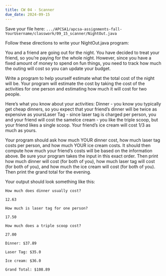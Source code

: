 ```yaml
---
title: CW 04 - Scanner
due_date: 2024-09-15
---
```


Save your file here: `.../APCSA1/apcsa-assignments-fall-YourUsername/classwork/09_15_scanner/NightOut.java`

Follow these directions to write your NightOut.java program:

You and a friend are going out for the night. You have decided to treat your friend, so you’re paying for the whole night. However, since you have a fixed amount of money to spend on fun things, you need to track how much the outing will cost so you can update your budget.

Write a program to help yourself estimate what the total cost of the night will be. Your program will estimate the cost by taking the cost of the activities for one person and estimating how much it will cost for two people.

Here’s what you know about your activities: Dinner - you know you typically get cheap dinners, so you expect that your friend’s dinner will be twice as expensive as yoursLaser Tag - since laser tag is charged per person, you and your friend will cost the sameIce cream - you like the triple scoop, but your friend likes a single scoop. Your friend’s ice cream will cost 1/3 as much as yours.

Your program should ask how much YOUR dinner cost, how much laser tag costs per person, and how much YOUR ice cream costs. It should then compute how much your friend’s costs will be based on the information above. Be sure your program takes the input in this exact order.
Then print how much dinner will cost (for both of you), how much laser tag will cost (for both of you), and how much the ice cream will cost (for both of you). Then print the grand total for the evening.

Your output should look something like this:

```
How much does dinner usually cost? 

12.63

How much is laser tag for one person? 

17.50

How much does a triple scoop cost? 

27.00

Dinner: $37.89

Laser Tag: $35.0  

Ice cream: $36.0

Grand Total: $108.89
```

